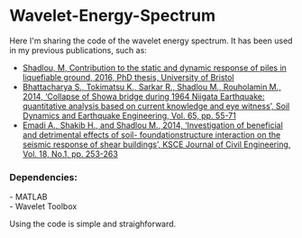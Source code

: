 # Wavelet-Energy-Spectrum
Here I'm sharing the code of the wavelet energy spectrum. It has been used in my previous publications, such as:

<ul>
  <li><a href="https://ethos.bl.uk/OrderDetails.do?uin=uk.bl.ethos.702146">Shadlou, M, Contribution to the static and dynamic response of piles in liquefiable ground, 2016, PhD thesis, University of Bristol</a></li>
  <li><a href="https://www.sciencedirect.com/science/article/pii/S0267726114001080">Bhattacharya S., Tokimatsu K., Sarkar R., Shadlou M., Rouholamin M., 2014, ‘Collapse of Showa bridge during 1964 Niigata Earthquake: quantitative analysis based on current knowledge and eye witness’, Soil Dynamics and Earthquake Engineering, Vol. 65, pp. 55-71</a></li>
  <li><a href="https://link.springer.com/article/10.1007/s12205-014-0202-2">Emadi A., Shakib H., and Shadlou M., 2014, ‘Investigation of beneficial and detrimental effects of soil- foundationstructure interaction on the seismic response of shear buildings’, KSCE Journal of Civil Engineering, Vol. 18, No.1, pp. 253-263</a></li>
</ul>

<h3>Dependencies:</h3>
 - MATLAB <br>
 - Wavelet Toolbox<br>
 
 Using the code is simple and straighforward.
